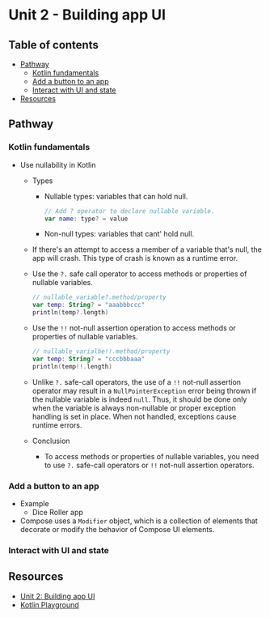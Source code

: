 <!-- omit in toc -->

# Unit 2 - Building app UI

<!-- omit in toc -->

## Table of contents

- [Pathway](#pathway)
  - [Kotlin fundamentals](#kotlin-fundamentals)
  - [Add a button to an app](#add-a-button-to-an-app)
  - [Interact with UI and state](#interact-with-ui-and-state)
- [Resources](#resources)

## Pathway

### Kotlin fundamentals

- Use nullability in Kotlin
  - Types
    - Nullable types: variables that can hold null.

      ```kotlin
      // Add ? operator to declare nullable variable.
      var name: type? = value
      ```

    - Non-null types: variables that cant' hold null.

  - If there's an attempt to access a member of a variable that's null, the app
    will crash. This type of crash is known as a runtime error.
  - Use the `?.` safe call operator to access methods or properties of nullable
    variables.

    ```kotlin
    // nullable_variable?.method/property
    var temp: String? = "aaabbbccc"
    println(temp?.length)
    ```

  - Use the `!!` not-null assertion operation to access methods or properties of
    nullable variables.

    ```kotlin
    // nullable_varialbe!!.method/property
    var temp: String? = "cccbbbaaa"
    println(temp!!.length)
    ```

  - Unlike `?.` safe-call operators, the use of a `!!` not-null assertion
    operator may result in a `NullPointerException` error being thrown if the
    nullable variable is indeed `null`. Thus, it should be done only when the
    variable is always non-nullable or proper exception handling is set in
    place. When not handled, exceptions cause runtime errors.
  - Conclusion
    - To access methods or properties of nullable variables, you need to use
      `?.` safe-call operators or `!!` not-null assertion operators.

### Add a button to an app

- Example
  - Dice Roller app
- Compose uses a `Modifier` object, which is a collection of elements that
  decorate or modify the behavior of Compose UI elements.

### Interact with UI and state

## Resources

- [Unit 2: Building app UI](https://developer.android.com/courses/android-basics-compose/unit-2)
- [Kotlin Playground](https://play.kotlinlang.org/)
